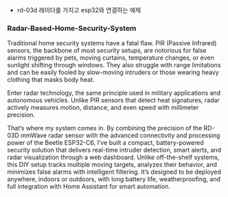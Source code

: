 
- rd-03d 레이더를 가지고 esp32와 연결하는 예제


### Radar-Based-Home-Security-System

Traditional home security systems have a fatal flaw. PIR (Passive Infrared) sensors, the backbone of most security setups, are notorious for false alarms triggered by pets, moving curtains, temperature changes, or even sunlight shifting through windows. They also struggle with range limitations and can be easily fooled by slow-moving intruders or those wearing heavy clothing that masks body heat.

Enter radar technology, the same principle used in military applications and autonomous vehicles. Unlike PIR sensors that detect heat signatures, radar actively measures motion, distance, and even speed with millimeter precision.

That’s where my system comes in. By combining the precision of the RD-03D mmWave radar sensor with the advanced connectivity and processing power of the Beetle ESP32-C6, I’ve built a compact, battery-powered security solution that delivers real-time intruder detection, smart alerts, and radar visualization through a web dashboard. Unlike off-the-shelf systems, this DIY setup tracks multiple moving targets, analyzes their behavior, and minimizes false alarms with intelligent filtering. It’s designed to be deployed anywhere, indoors or outdoors, with long battery life, weatherproofing, and full integration with Home Assistant for smart automation.
